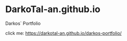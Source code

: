 # DarkoTal-an.github.io

Darkos` Portfolio

click me: https://darkotal-an.github.io/darkos-portfolio/
